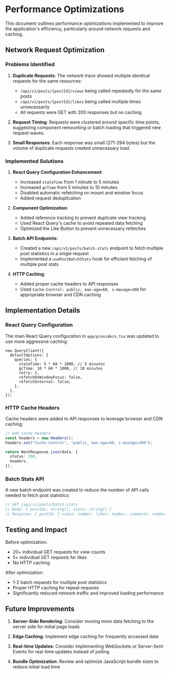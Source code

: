 # Performance Optimizations

This document outlines performance optimizations implemented to improve the application's efficiency, particularly around network requests and caching.

## Network Request Optimization

### Problems Identified

1. **Duplicate Requests**: The network trace showed multiple identical requests for the same resources:

   - `/api/v1/posts/{postId}/views` being called repeatedly for the same posts
   - `/api/v1/posts/{postId}/likes` being called multiple times unnecessarily
   - All requests were GET with 200 responses but no caching

2. **Request Timing**: Requests were clustered around specific time points, suggesting component remounting or batch loading that triggered new request waves.

3. **Small Responses**: Each response was small (271-294 bytes) but the volume of duplicate requests created unnecessary load.

### Implemented Solutions

1. **React Query Configuration Enhancement**:

   - Increased `staleTime` from 1 minute to 5 minutes
   - Increased `gcTime` from 5 minutes to 10 minutes
   - Disabled automatic refetching on mount and window focus
   - Added request deduplication

2. **Component Optimization**:

   - Added reference tracking to prevent duplicate view tracking
   - Used React Query's cache to avoid repeated data fetching
   - Optimized the Like Button to prevent unnecessary refetches

3. **Batch API Endpoints**:

   - Created a new `/api/v1/posts/batch-stats` endpoint to fetch multiple post statistics in a single request
   - Implemented a `usePostBatchStats` hook for efficient fetching of multiple post stats

4. **HTTP Caching**:
   - Added proper cache headers to API responses
   - Used `Cache-Control: public, max-age=60, s-maxage=300` for appropriate browser and CDN caching

## Implementation Details

### React Query Configuration

The main React Query configuration in `app/providers.tsx` was updated to use more aggressive caching:

```tsx
new QueryClient({
  defaultOptions: {
    queries: {
      staleTime: 5 * 60 * 1000, // 5 minutes
      gcTime: 10 * 60 * 1000, // 10 minutes
      retry: 1,
      refetchOnWindowFocus: false,
      refetchInterval: false,
    },
  },
});
```

### HTTP Cache Headers

Cache headers were added to API responses to leverage browser and CDN caching:

```typescript
// Add cache headers
const headers = new Headers();
headers.set("Cache-Control", "public, max-age=60, s-maxage=300");

return NextResponse.json(data, {
  status: 200,
  headers,
});
```

### Batch Stats API

A new batch endpoint was created to reduce the number of API calls needed to fetch post statistics:

```typescript
// GET /api/v1/posts/batch-stats
// Body: { postIds: string[], stats: string[] }
// Response: { postId: { views: number, likes: number, comments: number } }
```

## Testing and Impact

Before optimization:

- 20+ individual GET requests for view counts
- 5+ individual GET requests for likes
- No HTTP caching

After optimization:

- 1-2 batch requests for multiple post statistics
- Proper HTTP caching for repeat requests
- Significantly reduced network traffic and improved loading performance

## Future Improvements

1. **Server-Side Rendering**: Consider moving more data fetching to the server side for initial page loads

2. **Edge Caching**: Implement edge caching for frequently accessed data

3. **Real-time Updates**: Consider implementing WebSockets or Server-Sent Events for real-time updates instead of polling

4. **Bundle Optimization**: Review and optimize JavaScript bundle sizes to reduce initial load time
